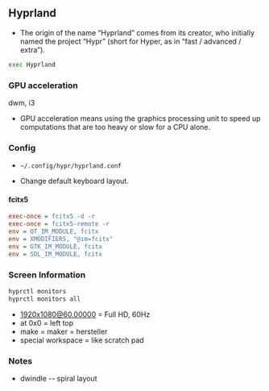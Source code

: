 ## Hyprland

* The origin of the name “Hyprland” comes from its creator, who initially named the project “Hypr” (short for Hyper, as in “fast / advanced / extra”).

```bash
exec Hyprland
```

### GPU acceleration
dwm, i3
* GPU acceleration means using the graphics processing unit to speed up computations that are too heavy or slow for a CPU alone.

### Config

* `~/.config/hypr/hyprland.conf`

* Change default keyboard layout.


#### fcitx5

```ini
exec-once = fcitx5 -d -r
exec-once = fcitx5-remote -r
env = QT_IM_MODULE, fcitx
env = XMODIFIERS, "@im=fcitx"
env = GTK_IM_MODULE, fcitx
env = SDL_IM_MODULE, fcitx
```

### Screen Information

```bash
hyprctl monitors
hyprctl monitors all
```

* 1920x1080@60.00000 = Full HD, 60Hz
* at 0x0 = left top
* make = maker = hersteller
* special workspace = like scratch pad

### Notes

* dwindle -- spiral layout
